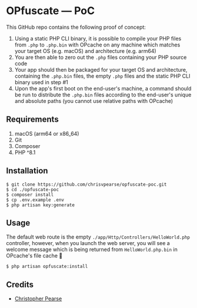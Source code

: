 # OPfuscate — PoC

This GitHub repo contains the following proof of concept:

1. Using a static PHP CLI binary, it is possible to compile your PHP files from `.php` to `.php.bin` with OPcache on any machine which matches your target OS (e.g. macOS) and architecture (e.g. arm64)
2. You are then able to zero out the `.php` files containing your PHP source code
3. Your app should then be packaged for your target OS and architecture, containing the `.php.bin` files, the empty `.php` files and the static PHP CLI binary used in step #1
4. Upon the app's first boot on the end-user's machine, a command should be run to distribute the `.php.bin` files according to the end-user's unique and absolute paths (you cannot use relative paths with OPcache)

## Requirements

1. macOS (arm64 or x86_64)
2. Git
3. Composer
4. PHP ^8.1

## Installation

```console
$ git clone https://github.com/chrisvpearse/opfuscate-poc.git
$ cd ./opfuscate-poc
$ composer install
$ cp .env.example .env
$ php artisan key:generate
```

## Usage

The default web route is the empty `./app/Http/Controllers/HelloWorld.php` controller, however, when you launch the web server, you will see a welcome message which is being returned from `HelloWorld.php.bin` in OPcache's file cache :tada:

```console
$ php artisan opfuscate:install
```

## Credits

* [Christopher Pearse](https://x.com/chrisvpearse)
